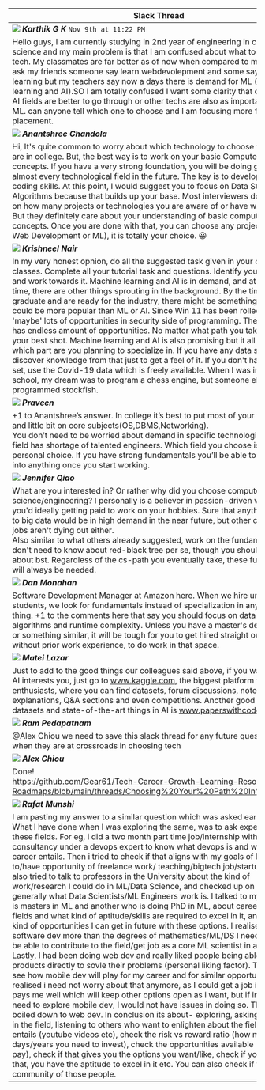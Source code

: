| Slack Thread |
|---|
| <img src="https://ca.slack-edge.com/T01M8HJQ1B4-U02H98WECE6-gdbdf24c9340-48" /> _**Karthik G K**_ `Nov 9th at 11:22 PM` |
| Hello guys, I am currently studying in 2nd year of engineering in computer science and my main problem is that I am confused about what to choose in tech. My classmates are far better as of now when compared to me. When I ask my friends someone say learn webdevolepment and some say do machine learning but my teachers say now a days there is demand for ML (machine learning and AI).SO I am totally confused I want some clarity that only ml and AI fields are better to go through or other techs are also as important as AI and ML. can anyone tell which one to choose and I am focusing more for placement. |
| <img src="https://ca.slack-edge.com/T01M8HJQ1B4-U02LM5STA76-ga0da1c54a3b-48" /> _**Anantshree Chandola**_ |
| Hi, It's quite common to worry about which technology to choose when you are in college. But, the best way is to work on your basic Computer Science concepts. If you have a very strong foundation, you will be doing good in almost every technological field in the future. The key is to develop your coding skills. At this point, I would suggest you to focus on Data Structures and Algorithms because that builds up your base. Most interviewers do not focus on how many projects or technologies you are aware of or have worked on. But they definitely care about your understanding of basic computer science concepts. Once you are done with that, you can choose any project(either Web Development or ML), it is totally your choice. :grinning: |
| <img src="https://ca.slack-edge.com/T01M8HJQ1B4-U02JQH8ASHG-da693df4403d-48" /> _**Krishneel Nair**_ |
| In my very honest opnion, do all the suggested task given in your compulsory classes. Complete all your tutorial task and questions. Identify your strength and work towards it. Machine learning and AI is in demand, and at the same time, there are other things sprouting in the background. By the time you graduate and are ready for the industry, there might be something else which could be more popular than ML or AI. Since Win 11 has been rolled out, there 'maybe' lots of opportunities in security side of programming. The IT industry has endless amount of opportunities. No matter what path you take, give it your best shot. Machine learning and AI is also promising but it all depends on which part are you planning to specialize in. If you have any data set, try and discover knowledge from that just to get a feel of it. If you don't have any data set, use the Covid-19 data which is freely available. When I was in high school, my dream was to program a chess engine, but someone else programmed stockfish. |
| <img src="https://ca.slack-edge.com/T01M8HJQ1B4-U02L7TVPQCW-ede08b2898c9-48" /> _**Praveen**_ |
| +1 to Anantshree’s answer. In college it’s best to put most of your focus in DSA and little bit on core subjects(OS,DBMS,Networking).<br />You don’t need to be worried about demand in specific technologies. Every field has shortage of talented engineers. Which field you choose is more of a personal choice. If you have strong fundamentals you’ll be able to transition into anything once you start working. |
| <img src="https://ca.slack-edge.com/T01M8HJQ1B4-U01MMDDTX0R-gf823987d6c9-48" /> _**Jennifer Qiao**_ |
What are you interested in? Or rather why did you choose computer science/engineering? I personally is a believer in passion-driven work, so that you'd ideally getting paid to work on your hobbies. Sure that anything related to big data would be in high demand in the near future, but other cs-related jobs aren't dying out either.<br />Also similar to what others already suggested, work on the fundamentals. You don't need to know about red-black tree per se, though you should know about bst. Regardless of the cs-path you eventually take, these fundamentals will always be needed. |
| <img src="https://ca.slack-edge.com/T01M8HJQ1B4-U02M4AJ6NSC-7a5558c98198-48" /> _**Dan Monahan**_ |
| Software Development Manager at Amazon here.  When we hire university students, we look for fundamentals instead of specialization in any particular thing.  +1 to the comments here that say you should focus on data structures, algorithms and runtime complexity.  Unless you have a master's degree in ML or something similar, it will be tough for you to get hired straight out of college without prior work experience, to do work in that space. |
| <img src="https://ca.slack-edge.com/T01M8HJQ1B4-U02LRBJD3JN-g7d87a731290-48" /> _**Matei Lazar**_ |
| Just to add to the good things our colleagues said above, if you want to see if AI interests you, just go to www.kaggle.com, the biggest platform for AI enthusiasts, where you can find datasets, forum discussions, notebooks with explanations, Q&A sections and even competitions. Another good place for datasets and state-of-the-art things in AI is www.paperswithcode.com. |
| <img src="https://ca.slack-edge.com/T01M8HJQ1B4-U023233NLHH-a41b92220a31-48" /> _**Ram Pedapatnam**_ |
| @Alex Chiou we need to save this slack thread for any future ques by grads - when they are at crossroads in choosing tech |
| <img src="https://ca.slack-edge.com/T01M8HJQ1B4-U01MENEF744-4d4b33f4dc43-48" /> _**Alex Chiou**_ |
| Done!<br />https://github.com/Gear61/Tech-Career-Growth-Learning-Resources-And-Roadmaps/blob/main/threads/Choosing%20Your%20Path%20In%20Tech.md |
| <img src="https://ca.slack-edge.com/T01M8HJQ1B4-U021L2FHKPZ-bb1c11dc6cf1-48" /> _**Rafat Munshi**_ |
| I am pasting my answer to a similar question which was asked earlier-<br />What I have done when I was exploring the same, was to ask experts from these fields. For eg, i did a two month part time job/internship with a devops consultancy under a devops expert to know what devops is and what that career entails. Then i tried to check if that aligns with my goals of being open to/have opportunity of freelance work/ teaching/bigtech job/startup job etc. I also tried to talk to professors in the University about the kind of work/research I could do in ML/Data Science, and checked up on youtube generally what Data Scientists/ML Engineers work is. I talked to my friend who is masters in ML and another who is doing PhD in ML, about careers in both fields and what kind of aptitude/skills are required to excel in it, and also what kind of opportunities I can get in future with these options. I realised I like software dev more than the degrees of mathematics/ML/DS I need to have to be able to contribute to the field/get job as a core ML scientist in a company. Lastly, I had been doing web dev and really liked people being able to use products directly to sovle their problems (personal liking factor). Then tried to see how mobile dev will play for my career and for similar opportunities. So i realised i need not worry about that anymore, as I could get a job i like which pays me well which will keep other options open as i want, but if in future I need to explore mobile dev, I would not have issues in doing so. That's how, i boiled down to web dev. In conclusion its about- exploring, asking the experts in the field, listening to others who want to enlighten about the field and what it entails (youtube videos etc), check the risk vs reward ratio (how many days/years you need to invest), check the opportunities available (and general pay), check if that gives you the options you want/like, check if you like doing that, you have the aptitude to excel in it etc. You can also check if you like the community of those people. |

